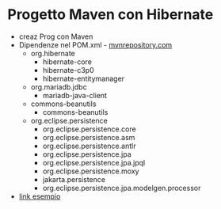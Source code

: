 # Progetto Maven con Hibernate

- creaz Prog con Maven
- Dipendenze nel POM.xml - [mvnrepository.com](https://mvnrepository.com)
    - org.hibernate
        - hibernate-core
        - hibernate-c3p0
        - hibernate-entitymanager
    - org.mariadb.jdbc
        - mariadb-java-client
    - commons-beanutils
        - commons-beanutils
    - org.eclipse.persistence
        - org.eclipse.persistence.core
        - org.eclipse.persistence.asm
        - org.eclipse.persistence.antlr
        - org.eclipse.persistence.jpa
        - org.eclipse.persistence.jpa.jpql
        - org.eclipse.persistence.moxy
        - jakarta.persistence
        - org.eclipse.persistence.jpa.modelgen.processor
- [link esempio](.\Avanzato\Hibernate.md)

